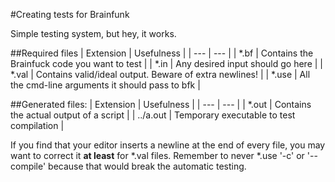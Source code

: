 #Creating tests for Brainfunk

Simple testing system, but hey, it works. 

##Required files
| Extension | Usefulness |
| --- | --- |
| *.bf  | Contains the Brainfuck code you want to test |
| *.in  | Any desired input should go here |
| *.val | Contains valid/ideal output. Beware of extra newlines! |
| *.use | All the cmd-line arguments it should pass to bfk |

##Generated files:
| Extension | Usefulness |
| --- | --- |
| *.out    | Contains the actual output of a script |
| ../a.out | Temporary executable to test compilation |

If you find that your editor inserts a newline at the end of every file, you may want to correct it **at least** for *.val files.
Remember to never *.use '-c' or '--compile' because that would break the automatic testing.

